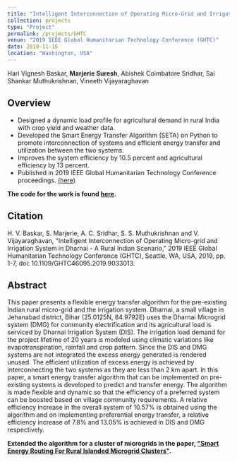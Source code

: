 ```yaml
---
title: "Intelligent Interconnection of Operating Micro-Grid and Irrigation System in Dharnai - A Rural Indian Scenario"
collection: projects
type: "Project"
permalink: /projects/GHTC
venue: "2019 IEEE Global Humanitarian Technology Conference (GHTC)"
date: 2019-11-15
location: "Washington, USA"
---
```


Hari Vignesh Baskar, <b>Marjerie Suresh</b>, Abishek Coimbatore Sridhar, Sai Shankar Muthukrishnan, Vineeth Vijayaraghavan

## Overview

*	Designed a dynamic load profile for agricultural demand in rural India with crop yield and weather data.
*	Developed the Smart Energy Transfer Algorithm (SETA) on Python to promote interconnection of systems and efficient energy transfer and utilization between the two systems.
*	Improves the system efficiency by 10.5 percent and agricultural efficiency by 13 percent.
*	Published in 2019 IEEE Global Humanitarian Technology Conference proceedings. [(here)](https://ieeexplore.ieee.org/abstract/document/9033013)

**The code for the work is found [here](https://github.com/marjerie/Interconnection-of-Microgrid-and-Irrigation-System).**

## Citation

H. V. Baskar, S. Marjerie, A. C. Sridhar, S. S. Muthukrishnan and V. Vijayaraghavan, "Intelligent Interconnection of Operating Micro-grid and Irrigation System in Dharnai - A Rural Indian Scenario," 2019 IEEE Global Humanitarian Technology Conference (GHTC), Seattle, WA, USA, 2019, pp. 1-7, doi: 10.1109/GHTC46095.2019.9033013.

## Abstract

This paper presents a flexible energy transfer algorithm for the pre-existing Indian rural micro-grid and the irrigation system. Dharnai, a small village in Jehanabad district, Bihar (25.0125N, 84.9792E) uses the Dharnai Microgrid system (DMG) for community electrification and its agricultural load is serviced by Dharnai Irrigation System (DIS). The irrigation load demand for the project lifetime of 20 years is modeled using climatic variations like evapotranspiration, rainfall and crop pattern. Since the DIS and DMG systems are not integrated the excess energy generated is rendered unused. The efficient utilization of excess energy is achieved by interconnecting the two systems as they are less than 2 km apart. In this paper, a smart energy transfer algorithm that can be implemented on pre-existing systems is developed to predict and transfer energy. The algorithm is made flexible and dynamic so that the efficiency of a preferred system can be boosted based on village community requirements. A relative efficiency increase in the overall system of 10.57% is obtained using the algorithm and on implementing preferential energy transfer, a relative efficiency increase of 7.8% and 13.05% is achieved in DIS and DMG respectively.

**Extended the algorithm for a cluster of microgrids in the paper, ["Smart Energy Routing For Rural Islanded Microgrid Clusters"](https://marjerie.github.io/projects/TPEC).**
